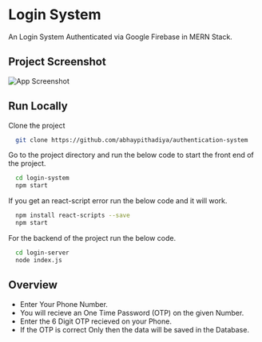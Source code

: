 
# Login System

An Login System Authenticated via Google Firebase in MERN Stack.


## Project Screenshot

![App Screenshot](http://drive.google.com/uc?export=view&id=1cWPvkvx_jiy4dUCqQH3O0YPyXFyWwbLE)


## Run Locally

Clone the project

```bash
  git clone https://github.com/abhaypithadiya/authentication-system
```

Go to the project directory and run the below code to start the front end of the project.

```bash
  cd login-system
  npm start
```

If you get an react-script error run the below code and it will work.

```bash
  npm install react-scripts --save
  npm start
```

For the backend of the project run the below code.
```bash
  cd login-server
  node index.js
```



## Overview

- Enter Your Phone Number.
- You will recieve an One Time Password (OTP) on the given Number.
- Enter the 6 Digit OTP recieved on your Phone.
- If the OTP is correct Only then the data will be saved in the Database.



